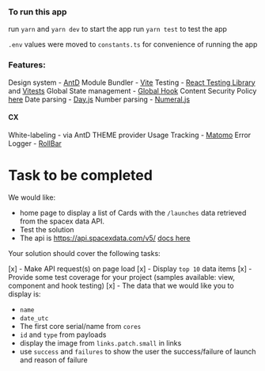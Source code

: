### To run this app

run `yarn` and `yarn dev` to start the app
run `yarn test` to test the app

`.env` values were moved to `constants.ts` for convenience of running the app

### Features:

Design system - [AntD](https://ant.design/docs/react/introduce)
Module Bundler - [Vite](https://vitejs.dev/guide/)
Testing - [React Testing Library](https://testing-library.com/docs/react-testing-library/intro/) and [Vitests](https://vitest.dev/config/)
Global State management - [Global Hook](https://www.npmjs.com/package/use-global-hook)
Content Security Policy [here](https://www.npmjs.com/package/react-csp)
Date parsing - [Day.js](https://day.js.org/)
Number parsing - [Numeral.js](http://numeraljs.com/)

#### CX

White-labeling - via AntD THEME provider
Usage Tracking - [Matomo](https://www.npmjs.com/package/@datapunt/matomo-tracker-react)
Error Logger - [RollBar](https://docs.rollbar.com/docs/react)

# Task to be completed

We would like:

- home page to display a list of Cards with the `/launches` data retrieved from the spacex data API.
- Test the solution
- The api is https://api.spacexdata.com/v5/ [docs here](https://github.com/r-spacex/SpaceX-API/tree/master/docs#rspacex-api-docs)

Your solution should cover the following tasks:

[x] - Make API request(s) on page load
[x] - Display `top 10` data items
[x] - Provide some test coverage for your project (samples available: view, component and hook testing)
[x] - The data that we would like you to display is:

- `name`
- `date_utc`
- The first core serial/name from `cores`
- `id` and `type` from payloads
- display the image from `links.patch.small` in links
- use `success` and `failures` to show the user the success/failure of launch and reason of failure
